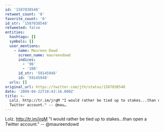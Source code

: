 ```yaml
---
id: '1587038548'
retweet_count: '0'
favorite_count: '0'
id_str: '1587038548'
retweeted: false
entities:
  hashtags: []
  symbols: []
  user_mentions:
    - name: Maureen Dowd
      screen_name: maureendowd
      indices:
        - '96'
        - '108'
      id_str: '59145948'
      id: '59145948'
  urls: []
original_url: https://twitter.com/jth/status/1587038548
date: '2009-04-22T18:43:16.000Z'
title: >-
  Lolz. http://tr.im/jrqM "I would rather be tied up to stakes...than open a
  Twitter account." -- @mau…
---
```


Lolz. http://tr.im/jrqM "I would rather be tied up to stakes...than open a Twitter account." -- @maureendowd